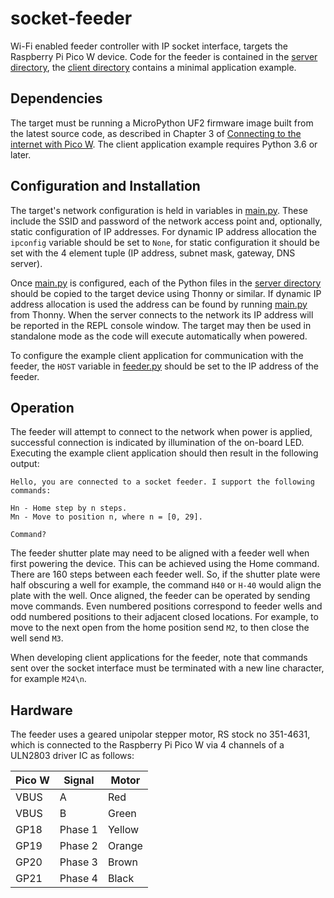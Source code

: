 # socket-feeder
Wi-Fi enabled feeder controller with IP socket interface, targets the Raspberry Pi Pico W device. Code for the feeder is contained in the [server directory](server), the [client directory](client) contains a minimal application example.

## Dependencies
The target must be running a MicroPython UF2 firmware image built from the latest source code, as described in Chapter 3 of [Connecting to the internet with Pico W](https://datasheets.raspberrypi.com/picow/connecting-to-the-internet-with-pico-w.pdf). The client application example requires Python 3.6 or later.

## Configuration and Installation
The target's network configuration is held in variables in [main.py](server/main.py). These include the SSID and password of the network access point and, optionally, static configuration of IP addresses. For dynamic IP address allocation the `ipconfig` variable should be set to `None`, for static configuration it should be set with the 4 element tuple (IP address, subnet mask, gateway, DNS server).

Once [main.py](server/main.py) is configured, each of the Python files in the [server directory](server) should be copied to the target device using Thonny or similar. If dynamic IP address allocation is used the address can be found by running [main.py](server/main.py) from Thonny. When the server connects to the network its IP address will be reported in the REPL console window. The target may then be used in standalone mode as the code will execute automatically when powered.

To configure the example client application for communication with the feeder, the `HOST` variable in [feeder.py](client/feeder.py) should be set to the IP address of the feeder.

## Operation
The feeder will attempt to connect to the network when power is applied, successful connection is indicated by illumination of the on-board LED. Executing the example client application should then result in the following output:
```
Hello, you are connected to a socket feeder. I support the following commands:

Hn - Home step by n steps.
Mn - Move to position n, where n = [0, 29].

Command?
```
The feeder shutter plate may need to be aligned with a feeder well when first powering the device. This can be achieved using the Home command. There are 160 steps between each feeder well. So, if the shutter plate were half obscuring a well for example, the command `H40` or `H-40` would align the plate with the well. Once aligned, the feeder can be operated by sending move commands. Even numbered positions correspond to feeder wells and odd numbered positions to their adjacent closed locations. For example, to move to the next open from the home position send `M2`, to then close the well send `M3`.

When developing client applications for the feeder, note that commands sent over the socket interface must be terminated with a new line character, for example `M24\n`. 

## Hardware
The feeder uses a geared unipolar stepper motor, RS stock no 351-4631, which is connected to the Raspberry Pi Pico W via 4 channels of a ULN2803 driver IC as follows:

| Pico W | Signal | Motor |
|-|-|-|
| VBUS | A | Red |
| VBUS | B | Green |
| GP18 | Phase 1 | Yellow |
| GP19 | Phase 2 | Orange |
| GP20 | Phase 3 | Brown |
| GP21 | Phase 4 | Black |
